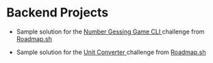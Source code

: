 ﻿# Backend Projects

* Sample solution for the  [Number Gessing Game CLI ](https://github.com/JeissonHrdz/Backend-Projects/tree/main/Number%20Guessing%20Game) challenge from [Roadmap.sh](https://roadmap.sh/projects/number-guessing-game)

* Sample solution for the  [Unit Converter ](https://github.com/JeissonHrdz/Backend-Projects/tree/main/Unit-Converter) challenge from [Roadmap.sh](https://roadmap.sh/projects/unit-converter)
